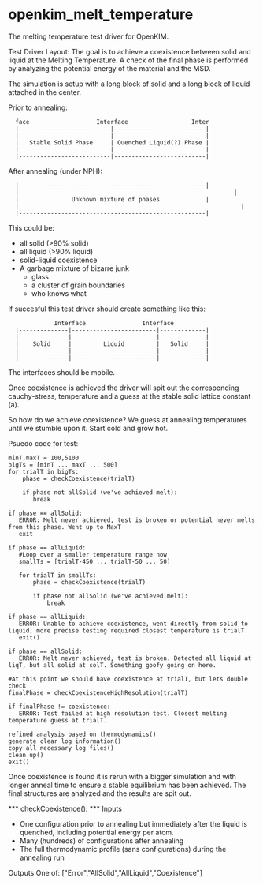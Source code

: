 openkim_melt_temperature
========================

The melting temperature test driver for OpenKIM.

Test Driver Layout:
The goal is to achieve a coexistence between solid and liquid at the Melting Temperature.  A check of the final phase is performed by analyzing the potential energy of the material and the MSD.

The simulation is setup with a long block of solid and a long block of liquid attached in the center.  

Prior to annealing:
```
  face                   Interface                  Inter
  |--------------------------|--------------------------|
  |                          |                          |
  |   Stable Solid Phase     | Quenched Liquid(?) Phase |
  |                          |                          |
  |--------------------------|--------------------------|
```

After annealing (under NPH):
```
  |-----------------------------------------------------|
  |					  	                                        |
  |               Unknown mixture of phases             |
  |						                                          |
  |-----------------------------------------------------|
```
This could be:
* all solid  (>90% solid)
* all liquid (>90% liquid)
* solid-liquid coexistence 
* A garbage mixture of bizarre junk
  * glass
  * a cluster of grain boundaries
  * who knows what

If succesful this test driver should create something like this:
```
   	         Interface                Interface
  |--------------|------------------------|-------------|
  |              |                        |             |
  |    Solid     |         Liquid         |   Solid     |
  |              |                        |             |
  |--------------|------------------------|-------------|
```

The interfaces should be mobile.  

Once coexistence is achieved the driver will spit out the corresponding cauchy-stress, temperature and a guess at the stable solid lattice constant (a).

So how do we achieve coexistence?  We guess at annealing temperatures until we stumble upon it. Start cold and grow hot.  

Psuedo code for test:
```
minT,maxT = 100,5100
bigTs = [minT ... maxT ... 500]
for trialT in bigTs:
    phase = checkCoexistence(trialT)
    
    if phase not allSolid (we've achieved melt):
       break

if phase == allSolid:
   ERROR: Melt never achieved, test is broken or potential never melts from this phase. Went up to MaxT
   exit

if phase == allLiquid:
   #Loop over a smaller temperature range now
   smallTs = [trialT-450 ... trialT-50 ... 50] 
   
   for trialT in smallTs:
       phase = checkCoexistence(trialT)

       if phase not allSolid (we've achieved melt):
           break

if phase == allLiquid:
   ERROR: Unable to achieve coexistence, went directly from solid to liquid, more precise testing required closest temperature is trialT.
   exit()

if phase == allSolid:
   ERROR: Melt never achieved, test is broken. Detected all liquid at liqT, but all solid at solT. Something goofy going on here.

#At this point we should have coexistence at trialT, but lets double check
finalPhase = checkCoexistenceHighResolution(trialT)

if finalPhase != coexistence:
   ERROR: Test failed at high resolution test. Closest melting temperature guess at trialT.

refined analysis based on thermodynamics()
generate clear log information()
copy all necessary log files()
clean up()
exit()
```

Once coexistence is found it is rerun with a bigger simulation and with longer anneal time to ensure a stable equilibrium has been achieved.  The final structures are analyzed and the results are spit out.


*** checkCoexistence(): ***
Inputs
* One configuration prior to annealing but immediately after the liquid is quenched, including potential energy per atom.
* Many (hundreds) of configurations after annealing
* The full thermodynamic profile (sans configurations) during the annealing run

Outputs
One of: ["Error","AllSolid","AllLiquid","Coexistence"]

